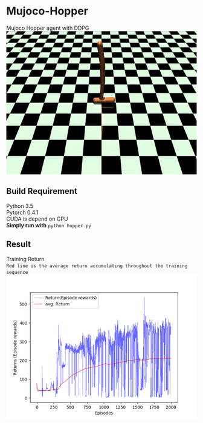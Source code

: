 # Mujoco-Hopper
Mujoco Hopper agent with DDPG  
![hopper](https://raw.githubusercontent.com/sizzle0121/Mujoco-Hopper/master/img/video.gif)  
## Build Requirement
Python 3.5  
Pytorch 0.4.1  
CUDA is depend on GPU  
__Simply run with__ `python hopper.py`  
## Result  
Training Return  
`Red line is the average return accumulating throughout the training sequence`  
![Training return](https://raw.githubusercontent.com/sizzle0121/Mujoco-Hopper/master/img/hopper.png)
